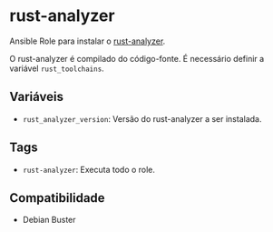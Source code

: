 # rust-analyzer

Ansible Role para instalar o
[rust-analyzer](https://github.com/XAMPPRocky/rust-analyzer).

O rust-analyzer é compilado do código-fonte. É necessário definir a variável
`rust_toolchains`.

## Variáveis

- `rust_analyzer_version`: Versão do rust-analyzer a ser instalada.

## Tags

- `rust-analyzer`: Executa todo o role.

## Compatibilidade

- Debian Buster
